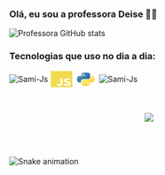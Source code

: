 ### Olá, eu sou a professora Deise 👩‍🏫
![Professora GitHub stats](https://github-readme-stats.vercel.app/api?username=samaradeoliveira&show_icons=true&theme=dracula)

### Tecnologias que uso no dia a dia:
<div style="display: inline_block">
  <img align="center" alt="Sami-Js" height="30" width="30" src="https://img.icons8.com/color/48/000000/c-programming.png"> <!-- C -->
  <img align="center" alt="Sami-Js" height="30" width="40" src="https://raw.githubusercontent.com/devicons/devicon/master/icons/javascript/javascript-plain.svg"> <!-- JS -->
  <img align="center" alt="Sami-Js" height="30" width="40" src="https://raw.githubusercontent.com/devicons/devicon/master/icons/python/python-original.svg"> <!-- PYTHON -->
  <img align="center" alt="Sami-Js" height="30" width="30" src="https://miro.medium.com/max/400/1*mrOXGyIa3BlPK80peLmEbA.png">
  <!--REACT NATIVE-->
   
  ##
  
<br/>

<div align="center">
  <img src="https://img1.picmix.com/output/stamp/normal/8/6/5/6/1756568_c4174.gif" width="400px" >  
  
</div>
  

 
  
  ##
  
<br/>
  

  
  ![Snake animation](https://github.com/Samideolli/Samideolli/blob/output/github-contribution-grid-snake.svg)
 
</div>

